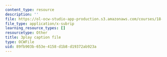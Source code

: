 ```yaml
---
content_type: resource
description: ''
file: https://ol-ocw-studio-app-production.s3.amazonaws.com/courses/18-03sc-differential-equations-fall-2011/89fb903b653e4158d1b8d19372ab923a_LbKKzMag5Rc.srt
file_type: application/x-subrip
learning_resource_types: []
resourcetype: Other
title: 3play caption file
type: OCWFile
uid: 89fb903b-653e-4158-d1b8-d19372ab923a
---
```

